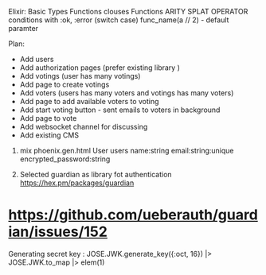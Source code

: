 Elixir:
  Basic Types
  Functions clouses
  Functions ARITY
  SPLAT OPERATOR
  conditions with :ok, :error (switch case)
  func_name(a // 2) - default paramter


Plan:
  - Add users
  - Add authorization pages (prefer existing library )
  - Add votings (user has many votings)
  - Add page to create votings
  - Add voters (users has many voters and votings has many voters)
  - Add page to add available voters to voting
  - Add start voting button - sent emails to voters in background
  - Add page to vote
  - Add websocket channel for discussing
  - Add existing CMS



1) mix phoenix.gen.html User users name:string email:string:unique encrypted_password:string

2) Selected guardian as library fot authentication https://hex.pm/packages/guardian

#
# https://github.com/ueberauth/guardian/issues/152
Generating secret key : JOSE.JWK.generate_key({:oct, 16}) |> JOSE.JWK.to_map |> elem(1)
